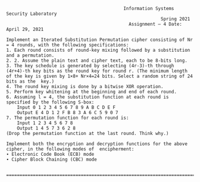                                                 Information Systems Security Laboratory 
                                                              Spring 2021 
                                                  Assignment – 4 Date: April 29, 2021 
  
    Implement an Iterated Substitution Permutation cipher consisting of Nr = 4 rounds, with the following specifications:  
    1. Each round consists of round-key mixing followed by a substitution and a permutation.   
    2. 2. Assume the plain text and cipher text, each to be 8-bits long.  
    3. The key schedule is generated by selecting (4r-3)-th through (4r+4)-th key bits as the round key for round r. (The minimum length of the key is given by 1×8+ Nr×4=24 bits. Select a random string of 24 bits as the  key.)  
    4. The round key mixing is done by a bitwise XOR operation.  
    5. Perform key whitening at the beginning and end of each round.  
    6. Assuming l = 4, the substitution function at each round is specified by the following S-box:
        Input 0 1 2 3 4 5 6 7 8 9 A B C D E F
        Output E 4 D 1 2 F B 8 3 A 6 C 5 9 0 7
    7. The permutation function for each round is:
        Input 1 2 3 4 5 6 7 8
        Output 1 4 5 7 3 6 2 8
    (Drop the permutation function at the last round. Think why.)  
    
    Implement both the encryption and decryption functions for the above cipher, in the following modes of  encipherment: 
    ∙ Electronic Code Book (ECB) mode
    ∙ Cipher Block Chaining (CBC) mode   
                            
                          ========================================================================================== 
